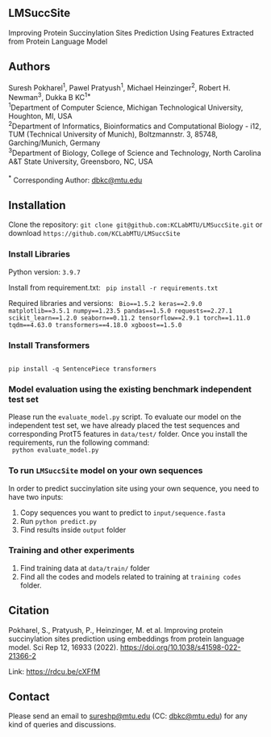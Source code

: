 ## LMSuccSite
Improving Protein Succinylation Sites Prediction Using Features Extracted from Protein Language Model

## Authors
Suresh Pokharel<sup>1</sup>, Pawel Pratyush<sup>1</sup>, Michael Heinzinger<sup>2</sup>, Robert H. Newman<sup>3</sup>, Dukka B KC<sup>1*</sup>
<br>
<sup>1</sup>Department of Computer Science, Michigan Technological University, Houghton, MI, USA
<br>
<sup>2</sup>Department of Informatics, Bioinformatics and Computational Biology - i12, TUM (Technical University of Munich), Boltzmannstr. 3, 85748, Garching/Munich, Germany
<br>
<sup>3</sup>Department of Biology, College of Science and Technology, North Carolina A&T State University, Greensboro, NC, USA
<br><br>
<sup>*</sup> Corresponding Author: dbkc@mtu.edu
## Installation
Clone the repository: `git clone git@github.com:KCLabMTU/LMSuccSite.git` or download `https://github.com/KCLabMTU/LMSuccSite`
### Install Libraries
Python version: `3.9.7`

Install from requirement.txt: 
<code>
pip install -r requirements.txt
</code>

Required libraries and versions: 
<code>
Bio==1.5.2
keras==2.9.0
matplotlib==3.5.1
numpy==1.23.5
pandas==1.5.0
requests==2.27.1
scikit_learn==1.2.0
seaborn==0.11.2
tensorflow==2.9.1
torch==1.11.0
tqdm==4.63.0
transformers==4.18.0
xgboost==1.5.0
</code>

### Install Transformers
<code>
pip install -q SentencePiece transformers
</code>

### Model evaluation using the existing benchmark independent test set
Please run the `evaluate_model.py` script.
To evaluate our model on the independent test set, we have already placed the test sequences and corresponding ProtT5 features in `data/test/` folder. Once you install the requirements, run the following command:
<br>
<code>
 python evaluate_model.py
</code>

### To run `LMSuccSite` model on your own sequences 

In order to predict succinylation site using your own sequence, you need to have two inputs:
1. Copy sequences you want to predict to `input/sequence.fasta`
2. Run `python predict.py`
3. Find results inside `output` folder


### Training and other experiments
1. Find training data at `data/train/` folder
2. Find all the codes and models related to training at `training codes` folder.


## Citation
Pokharel, S., Pratyush, P., Heinzinger, M. et al. Improving protein succinylation sites prediction using embeddings from protein language model. Sci Rep 12, 16933 (2022). https://doi.org/10.1038/s41598-022-21366-2

Link: https://rdcu.be/cXFfM


## Contact
Please send an email to sureshp@mtu.edu (CC: dbkc@mtu.edu) for any kind of queries and discussions.
